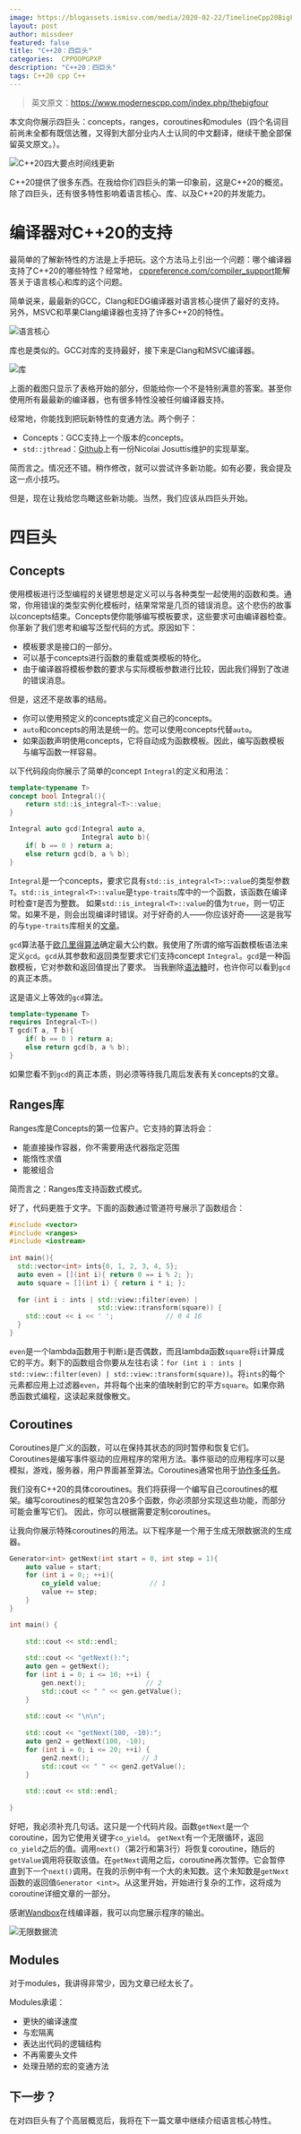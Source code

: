 ```yaml
---
image: https://blogassets.ismisv.com/media/2020-02-22/TimelineCpp20BigFourUpdate.png
layout: post
author: missdeer
featured: false
title: "C++20：四巨头"
categories:  CPPOOPGPXP 
description: "C++20：四巨头"
tags: C++20 cpp C++
---
```

>英文原文：https://www.modernescpp.com/index.php/thebigfour

本文向你展示四巨头：concepts，ranges，coroutines和modules（四个名词目前尚未全都有既信达雅，又得到大部分业内人士认同的中文翻译，继续干脆全部保留英文原文。）。

![C++20四大要点时间线更新](https://blogassets.ismisv.com/media/2020-02-22/TimelineCpp20BigFourUpdate.png)

C++20提供了很多东西。在我给你们四巨头的第一印象前，这是C++20的概览。除了四巨头，还有很多特性影响着语言核心、库、以及C++20的并发能力。

# 编译器对C++20的支持

最简单的了解新特性的方法是上手把玩。这个方法马上引出一个问题：哪个编译器支持了C++20的哪些特性？经常地， [cppreference.com/compiler_support](https://en.cppreference.com/w/cpp/compiler_support)能解答关于语言核心和库的这个问题。

简单说来，最最新的GCC，Clang和EDG编译器对语言核心提供了最好的支持。另外，MSVC和苹果Clang编译器也支持了许多C++20的特性。

![语言核心](https://blogassets.ismisv.com/media/2020-02-22/Core.PNG)

库也是类似的。GCC对库的支持最好，接下来是Clang和MSVC编译器。

![库](https://blogassets.ismisv.com/media/2020-02-22/Library.PNG)

上面的截图只显示了表格开始的部分，但能给你一个不是特别满意的答案。甚至你使用所有最最新的编译器，也有很多特性没被任何编译器支持。

经常地，你能找到把玩新特性的变通方法。两个例子：

* Concepts：GCC支持上一个版本的concepts。
* `std::jthread`：[Github](https://github.com/josuttis/jthread)上有一份Nicolai Josuttis维护的实现草案。

简而言之。情况还不错。稍作修改，就可以尝试许多新功能。如有必要，我会提及这一点小技巧。

但是，现在让我给您鸟瞰这些新功能。当然，我们应该从四巨头开始。

# 四巨头

## Concepts

使用模板进行泛型编程的关键思想是定义可以与各种类型一起使用的函数和类。通常，你用错误的类型实例化模板时，结果常常是几页的错误消息。这个悲伤的故事以concepts结束。Concepts使你能够编写模板要求，这些要求可由编译器检查。你革新了我们思考和编写泛型代码的方式。原因如下：

* 模板要求是接口的一部分。
* 可以基于concepts进行函数的重载或类模板的特化。
* 由于编译器将模板参数的要求与实际模板参数进行比较，因此我们得到了改进的错误消息。

但是，这还不是故事的结局。

* 你可以使用预定义的concepts或定义自己的concepts。
* `auto`和concepts的用法是统一的。您可以使用concepts代替`auto`。
* 如果函数声明使用concepts，它将自动成为函数模板。因此，编写函数模板与编写函数一样容易。

以下代码段向你展示了简单的concept `Integral`的定义和用法：

```cpp
template<typename T>
concept bool Integral(){
    return std::is_integral<T>::value;
}

Integral auto gcd(Integral auto a,     
                  Integral auto b){
    if( b == 0 ) return a; 
    else return gcd(b, a % b);
}
```

`Integral`是一个concepts，要求它具有`std::is_integral<T>::value`的类型参数`T`。`std::is_integral<T>::value`是`type-traits`库中的一个函数，该函数在编译时检查`T`是否为整数。 如果`std::is_integral<T>::value`的值为`true`，则一切正常。如果不是，则会出现编译时错误。对于好奇的人——你应该好奇——这是我写的与`type-traits`库相关的[文章](https://www.modernescpp.com/index.php/tag/type-traits)。

`gcd`算法基于[欧几里得算法](https://en.wikipedia.org/wiki/Euclidean_algorithm)确定最大公约数。我使用了所谓的缩写函数模板语法来定义`gcd`。`gcd`从其参数和返回类型要求它们支持concept `Integral`。`gcd`是一种函数模板，它对参数和返回值提出了要求。 当我删除[语法糖](https://en.wikipedia.org/wiki/Syntactic_sugar)时，也许你可以看到`gcd`的真正本质。

这是语义上等效的`gcd`算法。

```cpp
template<typename T>
requires Integral<T>()
T gcd(T a, T b){
    if( b == 0 ) return a; 
    else return gcd(b, a % b);
}
```

如果您看不到`gcd`的真正本质，则必须等待我几周后发表有关concepts的文章。

## Ranges库

Ranges库是Concepts的第一位客户。它支持的算法将会：

* 能直接操作容器，你不需要用迭代器指定范围 
* 能惰性求值
* 能被组合

简而言之：Ranges库支持函数式模式。

好了，代码更胜于文字。下面的函数通过管道符号展示了函数组合：

```cpp
#include <vector>
#include <ranges>
#include <iostream>
 
int main(){
  std::vector<int> ints{0, 1, 2, 3, 4, 5};
  auto even = [](int i){ return 0 == i % 2; };
  auto square = [](int i) { return i * i; };
 
  for (int i : ints | std::view::filter(even) | 
                      std::view::transform(square)) {
    std::cout << i << ' ';             // 0 4 16
  }
}
```
`even`是一个lambda函数用于判断`i`是否偶数，而且lambda函数`square`将`i`计算成它的平方。剩下的函数组合你要从左往右读：`for (int i : ints | std::view::filter(even) | std::view::transform(square))`。将`ints`的每个元素都应用上过滤器`even`，并将每个出来的值映射到它的平方`square`。如果你熟悉函数式编程，这读起来就像散文。

## Coroutines

Coroutines是广义的函数，可以在保持其状态的同时暂停和恢复它们。Coroutines是编写事件驱动的应用程序的常用方法。事件驱动的应用程序可以是模拟，游戏，服务器，用户界面甚至算法。Coroutines通常也用于[协作多任务](https://en.wikipedia.org/wiki/Cooperative_multitasking)。

我们没有C++20的具体coroutines。我们将获得一个编写自己coroutines的框架。编写coroutines的框架包含20多个函数，你必须部分实现这些功能，而部分可能会重写它们。 因此，你可以根据需要定制coroutines。

让我向你展示特殊coroutines的用法。以下程序是一个用于生成无限数据流的生成器。

```cpp
Generator<int> getNext(int start = 0, int step = 1){
    auto value = start;
    for (int i = 0;; ++i){
        co_yield value;            // 1
        value += step;
    }
}

int main() {
    
    std::cout << std::endl;
  
    std::cout << "getNext():";
    auto gen = getNext();
    for (int i = 0; i <= 10; ++i) {
        gen.next();               // 2
        std::cout << " " << gen.getValue();                  
    }
    
    std::cout << "\n\n";
    
    std::cout << "getNext(100, -10):";
    auto gen2 = getNext(100, -10);
    for (int i = 0; i <= 20; ++i) {
        gen2.next();             // 3
        std::cout << " " << gen2.getValue();
    }
    
    std::cout << std::endl;
    
}
```
好吧，我必须补充几句话。这只是一个代码片段。函数`getNext`是一个coroutine，因为它使用关键字`co_yield`。 `getNext`有一个无限循环，返回`co_yield`之后的值。调用`next()`（第2行和第3行）将恢复coroutine，随后的`getValue`调用将获取该值。在`getNext`调用之后，coroutine再次暂停。它会暂停直到下一个`next()`调用。在我的示例中有一个大的未知数。这个未知数是`getNext`函数的返回值`Generator <int>`。从这里开始，开始进行复杂的工作，这将成为coroutine详细文章的一部分。

感谢[Wandbox](https://wandbox.org/)在线编译器，我可以向您展示程序的输出。

![无限数据流](https://blogassets.ismisv.com/media/2020-02-22/infiniteDataStream.PNG)

## Modules

对于modules，我讲得非常少，因为文章已经太长了。

Modules承诺：

* 更快的编译速度
* 与宏隔离
* 表达出代码的逻辑结构
* 不再需要头文件
* 处理丑陋的宏的变通方法

## 下一步？

在对四巨头有了个高层概览后，我将在下一篇文章中继续介绍语言核心特性。
